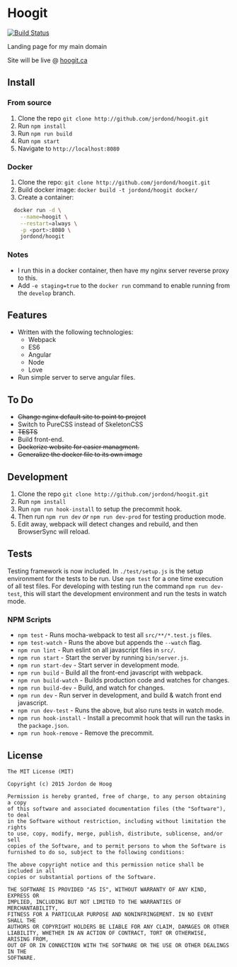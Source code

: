 # Hoogit

[![Build Status](https://drone.hoogit.ca/api/badges/jordond/hoogit/status.svg)](https://drone.hoogit.ca/jordond/hoogit)

Landing page for my main domain

Site will be live @ [hoogit.ca](https://hoogit.ca)

## Install

### From source

1. Clone the repo `git clone http://github.com/jordond/hoogit.git`
1. Run `npm install`
1. Run `npm run build`
1. Run `npm start`
1. Navigate to `http://localhost:8080`

### Docker

1. Clone the repo: `git clone http://github.com/jordond/hoogit.git`
1. Build docker image: `docker build -t jordond/hoogit docker/`
1. Create a container:

```bash
  docker run -d \
    --name=hoogit \
    --restart=always \
    -p <port>:8080 \
    jordond/hoogit
```

### Notes

- I run this in a docker container, then have my nginx server reverse proxy to this.
- Add `-e staging=true` to the `docker run` command to enable running from the `develop` branch.

## Features

- Written with the following technologies:
  - Webpack
  - ES6
  - Angular
  - Node
  - Love
- Run simple server to serve angular files.

## To Do

- ~~Change nginx default site to point to project~~
- Switch to PureCSS instead of SkeletonCSS
- ~~TESTS~~
- Build front-end.
- ~~Dockerize website for easier managment.~~
- ~~Generalize the docker file to its own image~~

## Development

1. Clone the repo `git clone http://github.com/jordond/hoogit.git`
1. Run `npm install`
1. Run `npm run hook-install` to setup the precommit hook.
1. Then run `npm run dev` *or* `npm run dev-prod` for testing production mode.
1. Edit away, webpack will detect changes and rebuild, and then BrowserSync will reload.

## Tests

Testing framework is now included. In `./test/setup.js` is the setup environment for the tests to be run.  Use `npm test` for a one time execution of all test files.  For developing with testing run the command `npm run dev-test`, this will start the development environment and run the tests in watch mode.

### NPM Scripts

- `npm test`             - Runs mocha-webpack to test all `src/**/*.test.js` files.
- `npm test-watch`       - Runs the above but appends the `--watch` flag.
- `npm run lint`         - Run eslint on all javascript files in `src/`.
- `npm run start`        - Start the server by running `bin/server.js`.
- `npm run start-dev`    - Start server in development mode.
- `npm run build`        - Build all the front-end javascript with webpack.
- `npm run build-watch`  - Builds production code and watches for changes.
- `npm run build-dev`    - Build, and watch for changes.
- `npm run dev`          - Run server in development, and build & watch front end javascript.
- `npm run dev-test`     - Runs the above, but also runs tests in watch mode.
- `npm run hook-install` - Install a precommit hook that will run the tasks in the `package.json`.
- `npm run hook-remove`  - Remove the precommit.

## License

```text
The MIT License (MIT)

Copyright (c) 2015 Jordon de Hoog

Permission is hereby granted, free of charge, to any person obtaining a copy
of this software and associated documentation files (the "Software"), to deal
in the Software without restriction, including without limitation the rights
to use, copy, modify, merge, publish, distribute, sublicense, and/or sell
copies of the Software, and to permit persons to whom the Software is
furnished to do so, subject to the following conditions:

The above copyright notice and this permission notice shall be included in all
copies or substantial portions of the Software.

THE SOFTWARE IS PROVIDED "AS IS", WITHOUT WARRANTY OF ANY KIND, EXPRESS OR
IMPLIED, INCLUDING BUT NOT LIMITED TO THE WARRANTIES OF MERCHANTABILITY,
FITNESS FOR A PARTICULAR PURPOSE AND NONINFRINGEMENT. IN NO EVENT SHALL THE
AUTHORS OR COPYRIGHT HOLDERS BE LIABLE FOR ANY CLAIM, DAMAGES OR OTHER
LIABILITY, WHETHER IN AN ACTION OF CONTRACT, TORT OR OTHERWISE, ARISING FROM,
OUT OF OR IN CONNECTION WITH THE SOFTWARE OR THE USE OR OTHER DEALINGS IN THE
SOFTWARE.
```
